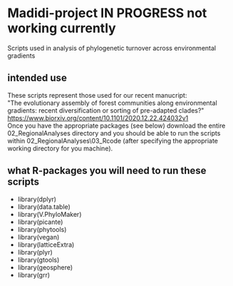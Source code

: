 # Madidi-project IN PROGRESS not working currently
Scripts used in analysis of phylogenetic turnover across environmental gradients
## intended use 
These scripts represent those used for our recent manucript:   
"The evolutionary assembly of forest communities along environmental gradients: recent diversification or sorting of pre-adapted clades?"   
https://www.biorxiv.org/content/10.1101/2020.12.22.424032v1   
Once you have the appropriate packages (see below) download the entire 02_RegionalAnalyses directory and you should be able to run the scripts within 02_RegionalAnalyses\03_Rcode (after specifying the appropriate working directory for you machine).

## what R-packages you will need to run these scripts
- library(dplyr)
- library(data.table)
- library(V.PhyloMaker)
- library(picante)
- library(phytools)
- library(vegan)
- library(latticeExtra)
- library(plyr)
- library(gtools)
- library(geosphere)
- library(grr)
